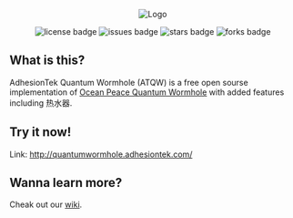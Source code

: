 
<p align="center">
<img src=https://repository-images.githubusercontent.com/469527545/70f88413-935c-4708-8058-68f1d8312f2e alt="Logo">
</p>

<p align="center">

<img src="https://img.shields.io/github/license/AdhesionTek/Quantum-Wormhole?style=for-the-badge" alt="license badge">
<img src="https://img.shields.io/github/issues/AdhesionTek/Quantum-Wormhole?style=for-the-badge" alt="issues badge"> 
<img src="https://img.shields.io/github/stars/AdhesionTek/Quantum-Wormhole?style=for-the-badge" alt="stars badge"> 
<img src="https://img.shields.io/github/forks/AdhesionTek/Quantum-Wormhole?style=for-the-badge" alt="forks badge"> 
  
</p>

## What is this?
AdhesionTek Quantum Wormhole (ATQW) is a free open sourse implementation of [Ocean Peace Quantum Wormhole](https://en.oceanpeace.com.cn/static/product-detail.html) with added features including 热水器.

## Try it now!
Link: http://quantumwormhole.adhesiontek.com/

## Wanna learn more?
Cheak out our [wiki](https://github.com/AdhesionTek/Quantum-Wormhole/wiki).
